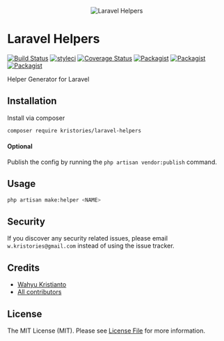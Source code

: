 <p align="center">
    <img alt="Laravel Helpers" src="https://drive.google.com/uc?id=1qRpRJcQbdtScRcSS-eFq0gZDx9F50d9W"/>
</p>

# Laravel Helpers

[![Build Status](https://travis-ci.org/kristories/laravel-helpers.svg?branch=master)](https://travis-ci.org/kristories/laravel-helpers)
[![styleci](https://styleci.io/repos/232460001/shield)](https://styleci.io/repos/232460001)
[![Coverage Status](https://coveralls.io/repos/github/Kristories/laravel-helpers/badge.svg?branch=master)](https://coveralls.io/github/Kristories/laravel-helpers?branch=master)
[![Packagist](https://img.shields.io/packagist/v/kristories/laravel-helpers.svg)](https://packagist.org/packages/kristories/laravel-helpers)
[![Packagist](https://poser.pugx.org/kristories/laravel-helpers/d/total.svg)](https://packagist.org/packages/kristories/laravel-helpers)
[![Packagist](https://img.shields.io/packagist/l/kristories/laravel-helpers.svg)](https://packagist.org/packages/kristories/laravel-helpers)

Helper Generator for Laravel

## Installation

Install via composer
```bash
composer require kristories/laravel-helpers
```

#### Optional

Publish the config by running the `php artisan vendor:publish` command.

## Usage

```bash
php artisan make:helper <NAME>
```

## Security

If you discover any security related issues, please email `w.kristories@gmail.com` instead of using the issue tracker.

## Credits

- [Wahyu Kristianto](https://github.com/kristories)
- [All contributors](https://github.com/kristories/laravel-helpers/graphs/contributors)

## License

The MIT License (MIT). Please see [License File](LICENSE.md) for more information.

